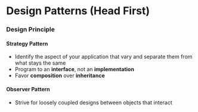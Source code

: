 # Design Patterns (Head First)

### Design Principle

#### Strategy Pattern

* Identify the aspect of your application that vary and separate them from what stays the same
* Program to an **interface**, not an **implementation**
* Favor **composition** over **inheritance**

#### Observer Pattern

* Strive for loosely coupled designs between objects that interact
